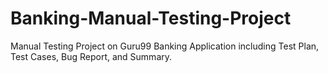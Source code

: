 # Banking-Manual-Testing-Project
Manual Testing Project on Guru99 Banking Application including Test Plan, Test Cases, Bug Report, and Summary.
